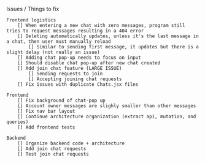 Issues / Things to fix

    Frontend logistics
        [] When entering a new chat with zero messages, program still tries to request messages resulting in a 404 error
        [] Deleting automatically updates, unless it's the last message in a chat, then user must manually reload 
            [] Similar to sending first message, it updates but there is a slight delay (not really an issue)
        [] Adding chat pop-up needs to focus on input
        [] Should disable chat pop-up after new chat created
        [] Add join chat feature (LARGE ISSUE)
            [] Sending requests to join 
            [] Accepting joining chat requests
        [] Fix issues with duplicate Chats.jsx files

    Frontend 
        [] Fix background of chat-pop up
        [] Account owner messages are slighly smaller than other messages
        [] Fix nav bar layout
        [] Continue architecture organization (extract api, mutation, and queries)
        [] Add frontend tests

    Backend 
        [] Organize backend code + architecture
        [] Add join chat requests
        [] Test join chat requests

